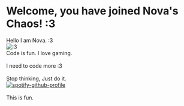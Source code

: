 # Welcome, you have joined Nova's Chaos! :3 <br/>
Hello I am Nova. :3<br/>
![:3](https://static-cdn.jtvnw.net/jtv_user_pictures/f5950db5-7d6f-4a7e-af0c-16dc355dc852-profile_image-70x70.jpeg)<br/>
Code is fun. I love gaming.<br/>
<br/>
I need to code more :3<br/>
<br/>
Stop thinking, Just do it.
<br/>
[![spotify-github-profile](https://spotify-github-profile.kittinanx.com/api/view?uid=0bertvcdvf21tfnpnsbur126v&cover_image=true&theme=default&show_offline=false&background_color=121212&interchange=true&bar_color_cover=false)](https://spotify-github-profile.kittinanx.com/api/view?uid=0bertvcdvf21tfnpnsbur126v&redirect=true)<br/>
<br/>
This is fun.<br/>

